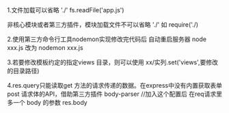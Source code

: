 1.文件加载可以省略 './'
  fs.readFile('app.js')

  非核心模块或者第三方插件，模块加载文件不可以省略 './'
  如 require('./)

2.使用第三方命令行工具nodemon实现修改完代码后 自动重启服务器 
  node xxx.js 改为 nodemon xxx.js

3.若要修改模板约定的指定views 目录，则可以使用
  xx/实列.set('views',要修改的目录路径)

4.res.query只能读取get 方法的请求传递的数据。在express中没有内置获取表单 post 请求体的API，借助第三方插件 body-parser
//加入这个配置后 在req请求里多一个 body 的参数 res.body
